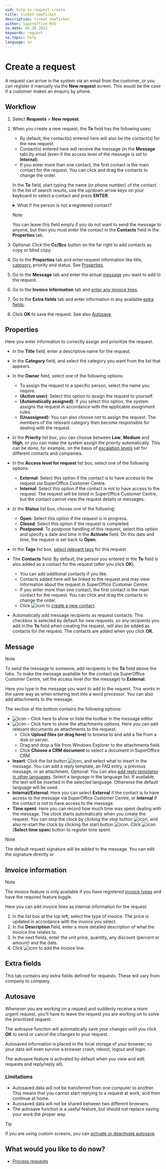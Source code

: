 ```yaml
---
uid: help-sv-request-create
title: ticket newTicket
description: ticket newTicket
author: SuperOffice RnD
so.date: 06.29.2022
keywords: request
so.topic: help
language: sv
---
```


# Create a request

A request can arrive in the system via an email from the customer, or you can register it manually via the **New request** screen. This would be the case if a customer makes an enquiry by phone.

## Workflow

1. Select **Requests** > **New request**.

2. When you create a new request, the **To** field has the following uses:

    * By default, the contact(s) entered here will also be the contact(s) for the new request.
    * Contact(s) entered here will receive the message (in the **Message** tab) by email (even if the access level of the message is set to **Internal**).
    * If you enter more than one contact, the first contact is the main contact for the request. You can click and drag the contacts to change the order.

    In the **To** field, start typing the name (or phone number) of the contact. In the list of search results, use the up/down arrow keys on your keyboard to select a contact and press **ENTER**.

    <details><summary>What if the person is not a registered contact?</summary>

    To register a new contact, click ![icon][img1] in the **Contacts** field in the **Properties** tab.

    Optionally, enter an email address to add a recipient without registering them in the system. In this case, they will not be added as contacts for the request.
    </details>

    > [!NOTE]
    > You can leave this field empty if you do not want to send the message to anyone, but then you must enter the contact in the **Contacts** field in the **Properties** tab.

3. Optional: Click the **Cc/Bcc** button on the far right to add contacts as copy or blind copy.

4. Go to the **Properties** tab and enter request information like title, [category][10], priority and status. See [Properties](#properties).

5. Go to the **Message** tab and enter the actual [message](#message) you want to add to the request.

6. Go to the **Invoice information** tab and [enter any invoice lines](#invoice-information).

7. Go to the **Extra fields** tab and enter information in any available [extra fields](#extra-fields).

8. Click **OK** to save the request. See also [Autosave](#autosave).

## Properties

Here you enter information to correctly assign and prioritize the request.

* In the **Title** field, enter a descriptive name for the request.

* In the **Category** field, and select the category you want from the list that appears.

* In the **Owner** field, select one of the following options:
  * To assign the request to a specific person, select the name you require.
  * **(Active user)**: Select this option to assign the request to yourself.
  * **(Automatically assigned)**: If you select this option, the system assigns the request in accordance with the applicable assignment rules.
  * **(Unassigned)**: You can also choose not to assign the request. The members of the relevant category then become responsible for dealing with the request.

* In the **Priority** list box, you can choose between **Low**, **Medium** and **High**, or you can make the system assign the priority automatically. This can be done, for example, on the basis of [escalation levels][3] set for different contacts and companies.

* In the **Access level for request** list box, select one of the following options:
  * **External**: Select this option if the contact is to have access to the request via SuperOffice Customer Centre.
  * **Internal**: Select this option if the contact is not to have access to the request. The request will be listed in SuperOffice Customer Centre, but the contact cannot view the request details or messages.

* In the **Status** list box, choose one of the following:
  * **Open**: Select this option if the request is in progress.
  * **Closed**: Select this option if the request is completed.
  * **Postponed**: To postpone handling of this request, select this option and specify a date and time in the **Activate** field. On this date and time, the request is set back to **Open**.

* In the **Tags** list box, [select relevant tags][4] for this request.

* The **Contacts** field: By default, the person you entered in the **To** field is also added as a contact for the request (after you click **OK**).
  * You can add additional contacts if you like.
  * Contacts added here will be linked to the request and may view information about the request in SuperOffice Customer Centre.
  * If you enter more than one contact, the first contact is the main contact for the request. You can click and drag the contacts to change the order.
  * Click ![icon][img1] to [create a new contact][5].

* Automatically add message recipients as request contacts: This checkbox is selected by default for new requests, so any recipients you add in the **To** field when creating the request, will also be added as contacts for the request. The contacts are added when you click **OK**.

## <a id="message" />Message

> [!NOTE]
> To send the message to someone, add recipients in the **To** field above the tabs. To make the message available for the contact via SuperOffice Customer Centre, set the access level (for the message) to **External**.

Here you type in the message you want to add to the request. This works in the same way as when entering text into a word processor. You can also add attachments to the message.

The section at the bottom contains the following options:

* ![icon][img2] – Click here to show or hide the toolbar in the message editor
* ![icon][img3] – Click here to show the attachments options. Here you can add relevant documents as attachments to the request.
  * Click **Upload files (or drag here)** to browse to and add a file from a disk or server.
  * Drag and drop a file from Windows Explorer to the attachments field.
  * Click **Choose a CRM document** to select a document in SuperOffice CRM.
* **Insert**: Click the list button ![icon][img4], and select what to insert in the message. You can add a reply template, an FAQ entry, a previous message, or an attachment. Optional: You can also [add reply templates in other languages][7]. Select a language in the language list. If available, the text will be inserted in the selected language. Otherwise the default language will be used.
* **Internal/External**: Here you can select **External** if the contact is to have access to the message via SuperOffice Customer Centre, or **Internal** if the contact is not to have access to the message.
* **Time spent**: Here you can record how much time was spent dealing with the message. The clock starts automatically when you create the request. You can stop the clock by clicking the stop button ![icon][img5], and also re-start the clock by clicking the start button ![icon][img6]. Click ![icon][img7] (**Select time span**) button to register time spent.

> [!NOTE]
> The default request signature will be added to the message. You can edit the signature directly or

## <a id="invoice" />Invoice information

> [!NOTE]
> The invoice feature is only available if you have registered [invoice types][8] and have the required feature toggle.

Here you can add invoice lines as internal information for the request.

1. In the list box at the top left, select the type of invoice. The price is updated in accordance with the invoice you select.
2. In the **Description** field, enter a more detailed description of what the invoice line relates to.
3. In the next fields, enter the unit price, quantity, any discount (percent or amount) and the date.
4. Click ![icon][img1] to add the invoice line.

## Extra fields

This tab contains any extra fields defined for requests. These will vary from company to company.

## Autosave

Whenever you are working on a request and suddenly receive a more urgent request, you’ll have to leave the request you are working on to solve the prioritized request.

The autosave function will automatically save your changes until you click **OK** to send or cancel the changes to your request.

Autosaved information is placed in the local storage of your browser, so your data will even survive a browser crash, reboot, logout and login.

The autosave feature is activated by default when you view and edit requests and reply/reply all).

### Limitations

* Autosaved data will not be transferred from one computer to another. This means that you cannot start replying to a request at work, and then continue at home.
* Autosaved data will not be shared between two different browsers.
* The autosave function is a useful feature, but should not replace saving your work the proper way.

> [!TIP]
> If you are using custom screens, you can [activate or deactivate autosave][6].

## What would you like to do now?

* [Process requests][9]

<!-- Referenced links -->
[3]: ../priority/escalation-levels.md
[4]: ../tags.md
[5]: ../../../learn/customers/person/create.md
[6]: ../../../ui/blogic/learn/screen-properties.md
[7]: ../../../service/reply-templates/learn/new-language.md
[8]: ../invoice/index.md
[9]: index.md
[10]: ../category/index.md

<!-- Referenced images -->
[img1]: ../../../../media/icons/btn-add.png
[img2]: ../../../../media/icons/service/msg-toolbar.png
[img3]: ../../../../media/icons/service/msg-attachment.png
[img4]: ../../../../../common/icons/dropdown-arrow.png
[img5]: ../../../../../common/icons/stop.png
[img6]: ../../../../../common/icons/play.png
[img7]: ../../../../../common/icons/timespan.png

